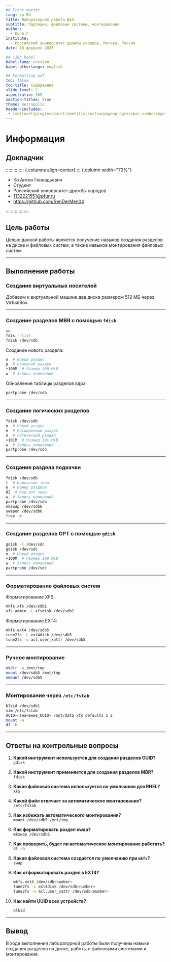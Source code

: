 ```yaml
---
## Front matter
lang: ru-RU
title: Лабораторная работа №14
subtitle: Партиции, файловые системы, монтирование
author:
  - Ко А.Г.
institute:
  - Российский университет дружбы народов, Москва, Россия
date: 18 февраля 2025

## i18n babel
babel-lang: russian
babel-otherlangs: english

## Formatting pdf
toc: false
toc-title: Содержание
slide_level: 2
aspectratio: 169
section-titles: true
theme: metropolis
header-includes:
 - \metroset{progressbar=frametitle,sectionpage=progressbar,numbering=fraction}
---
```


# Информация

## Докладчик

:::::::::::::: {.columns align=center}
::: {.column width="70%"}

  * Ко Антон Геннадьевич
  * Студент
  * Российский университет дружбы народов
  * [1132221551@pfur.ru](mailto:1132221551@pfur.ru)
  * <https://github.com/SenDerMen04>

:::
::::::::::::::

## Цель работы

Целью данной работы является получение навыков создания разделов на диске и файловых систем, а также навыков монтирования файловых систем.

---

## Выполнение работы

### Создание виртуальных носителей

Добавим к виртуальной машине два диска размером 512 МБ через VirtualBox.

---

### Создание разделов MBR с помощью `fdisk`

```bash
su -
fdis --list
fdisk /dev/sdb
```

Создание нового раздела:

```bash
n  # Новый раздел
p  # Основной раздел
+100M  # Размер 100 MiB
w  # Запись изменений
```

Обновление таблицы разделов ядра:

```bash
partprobe /dev/sdb
```

---

### Создание логических разделов

```bash
fdisk /dev/sdb
n  # Новый раздел
e  # Расширенный раздел
n  # Логический раздел
+101M  # Размер 101 MiB
w  # Запись изменений
partprobe /dev/sdb
```

---

### Создание раздела подкачки

```bash
fdisk /dev/sdb
t  # Изменение типа
6  # Номер раздела
82  # Код для swap
w  # Запись изменений
partprobe /dev/sdb
mkswap /dev/sdb6
swapon /dev/sdb6
free -m
```

---

### Создание разделов GPT с помощью `gdisk`

```bash
gdisk -l /dev/sdc
gdisk /dev/sdc
n  # Новый раздел
+100M  # Размер 100 MiB
w  # Запись изменений
partprobe /dev/sdc
```

---

### Форматирование файловых систем

Форматирование XFS:

```bash
mkfs.xfs /dev/sdb1
xfs_admin -L xfsdisk /dev/sdb1
```

Форматирование EXT4:

```bash
mkfs.ext4 /dev/sdb5
tune2fs -L ext4disk /dev/sdb5
tune2fs -o acl,user_xattr /dev/sdb5
```

---

### Ручное монтирование

```bash
mkdir -p /mnt/tmp
mount /dev/sdb5 /mnt/tmp
umount /dev/sdb5
```

---

### Монтирование через `/etc/fstab`

```bash
blkid /dev/sdb1
vim /etc/fstab
UUID=<значение_UUID> /mnt/data xfs defaults 1 2
mount -a
df -h
```

---

## Ответы на контрольные вопросы

1. **Какой инструмент используется для создания разделов GUID?**  
   `gdisk`

2. **Какой инструмент применяется для создания разделов MBR?**  
   `fdisk`

3. **Какая файловая система используется по умолчанию для RHEL?**  
   `XFS`

4. **Какой файл отвечает за автоматическое монтирование?**  
   `/etc/fstab`

5. **Как избежать автоматического монтирования?**  
   `mount /dev/sdb5 /mnt/tmp`

6. **Как форматировать раздел swap?**  
   `mkswap /dev/sdb6`

7. **Как проверить, будет ли автоматическое монтирование работать?**  
   `df -h`

8. **Какая файловая система создаётся по умолчанию при `mkfs`?**  
   `swap`

9. **Как отформатировать раздел в EXT4?**  
   ```bash
   mkfs.ext4 /dev/sdb<number>
   tune2fs -L ext4disk /dev/sdb<number>
   tune2fs -o acl,user_xattr /dev/sdb<number>
   ```

10. **Как найти UUID всех устройств?**  
    ```bash
    blkid
    ```

---

## Вывод

В ходе выполнения лабораторной работы были получены навыки создания разделов на диске, работы с файловыми системами и монтирования.
